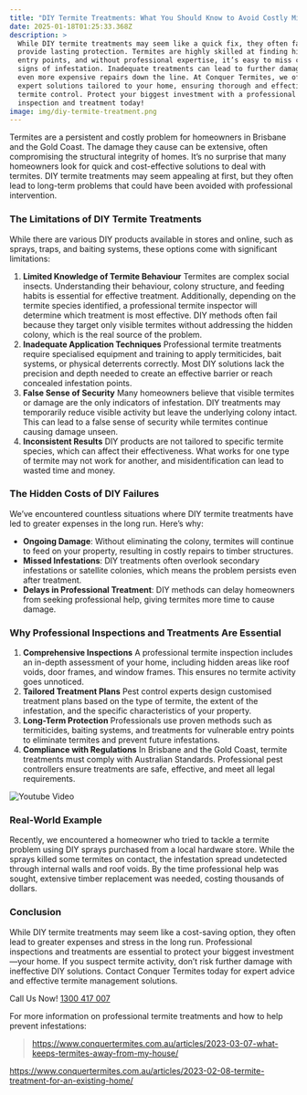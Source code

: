 ```yaml
---
title: "DIY Termite Treatments: What You Should Know to Avoid Costly Mistakes"
date: 2025-01-18T01:25:33.368Z
description: >
  While DIY termite treatments may seem like a quick fix, they often fail to
  provide lasting protection. Termites are highly skilled at finding hidden
  entry points, and without professional expertise, it’s easy to miss critical
  signs of infestation. Inadequate treatments can lead to further damage and
  even more expensive repairs down the line. At Conquer Termites, we offer
  expert solutions tailored to your home, ensuring thorough and effective
  termite control. Protect your biggest investment with a professional
  inspection and treatment today!
image: img/diy-termite-treatment.png
---
```

Termites are a persistent and costly problem for homeowners in Brisbane and the Gold Coast. The damage they cause can be extensive, often compromising the structural integrity of homes. It’s no surprise that many homeowners look for quick and cost-effective solutions to deal with termites. DIY termite treatments may seem appealing at first, but they often lead to long-term problems that could have been avoided with professional intervention.

### The Limitations of DIY Termite Treatments

While there are various DIY products available in stores and online, such as sprays, traps, and baiting systems, these options come with significant limitations:

1. **Limited Knowledge of Termite Behaviour** Termites are complex social insects. Understanding their behaviour, colony structure, and feeding habits is essential for effective treatment. Additionally, depending on the termite species identified, a professional termite inspector will determine which treatment is most effective. DIY methods often fail because they target only visible termites without addressing the hidden colony, which is the real source of the problem.
2. **Inadequate Application Techniques** Professional termite treatments require specialised equipment and training to apply termiticides, bait systems, or physical deterrents correctly. Most DIY solutions lack the precision and depth needed to create an effective barrier or reach concealed infestation points.
3. **False Sense of Security** Many homeowners believe that visible termites or damage are the only indicators of infestation. DIY treatments may temporarily reduce visible activity but leave the underlying colony intact. This can lead to a false sense of security while termites continue causing damage unseen.
4. **Inconsistent Results** DIY products are not tailored to specific termite species, which can affect their effectiveness. What works for one type of termite may not work for another, and misidentification can lead to wasted time and money.

### The Hidden Costs of DIY Failures

We’ve encountered countless situations where DIY termite treatments have led to greater expenses in the long run. Here’s why:

* **Ongoing Damage**: Without eliminating the colony, termites will continue to feed on your property, resulting in costly repairs to timber structures.
* **Missed Infestations**: DIY treatments often overlook secondary infestations or satellite colonies, which means the problem persists even after treatment.
* **Delays in Professional Treatment**: DIY methods can delay homeowners from seeking professional help, giving termites more time to cause damage.

### Why Professional Inspections and Treatments Are Essential

1. **Comprehensive Inspections** A professional termite inspection includes an in-depth assessment of your home, including hidden areas like roof voids, door frames, and window frames. This ensures no termite activity goes unnoticed.
2. **Tailored Treatment Plans** Pest control experts design customised treatment plans based on the type of termite, the extent of the infestation, and the specific characteristics of your property.
3. **Long-Term Protection** Professionals use proven methods such as termiticides, baiting systems, and treatments for vulnerable entry points to eliminate termites and prevent future infestations.
4. **Compliance with Regulations** In Brisbane and the Gold Coast, termite treatments must comply with Australian Standards. Professional pest controllers ensure treatments are safe, effective, and meet all legal requirements.

![Youtube Video](https://i3.ytimg.com/vi/jX0IASCNbSA/hqdefault.jpg)

### Real-World Example

Recently, we encountered a homeowner who tried to tackle a termite problem using DIY sprays purchased from a local hardware store. While the sprays killed some termites on contact, the infestation spread undetected through internal walls and roof voids. By the time professional help was sought, extensive timber replacement was needed, costing thousands of dollars.

### Conclusion

While DIY termite treatments may seem like a cost-saving option, they often lead to greater expenses and stress in the long run. Professional inspections and treatments are essential to protect your biggest investment—your home. If you suspect termite activity, don’t risk further damage with ineffective DIY solutions. Contact Conquer Termites today for expert advice and effective termite management solutions.

Call Us Now! [1300 417 007](tel:1300417007)

For more information on professional termite treatments and how to help prevent infestations: 

> <https://www.conquertermites.com.au/articles/2023-03-07-what-keeps-termites-away-from-my-house/>

<https://www.conquertermites.com.au/articles/2023-02-08-termite-treatment-for-an-existing-home/>
